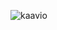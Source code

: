 ![kaavio](https://user-images.githubusercontent.com/101975853/234593438-5bc943c6-ef9e-432e-a1d7-cf9d3e385fff.png)
